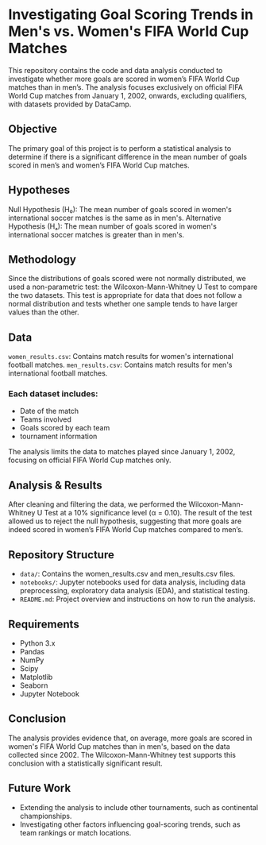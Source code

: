 # Investigating Goal Scoring Trends in Men's vs. Women's FIFA World Cup Matches

This repository contains the code and data analysis conducted to investigate whether more goals are scored in women’s FIFA World Cup matches than in men’s. The analysis focuses exclusively on official FIFA World Cup matches from January 1, 2002, onwards, excluding qualifiers, with datasets provided by DataCamp.

## Objective
The primary goal of this project is to perform a statistical analysis to determine if there is a significant difference in the mean number of goals scored in men’s and women’s FIFA World Cup matches.

## Hypotheses
Null Hypothesis (H₀): The mean number of goals scored in women's international soccer matches is the same as in men's.
Alternative Hypothesis (Hₐ): The mean number of goals scored in women's international soccer matches is greater than in men's.

## Methodology
Since the distributions of goals scored were not normally distributed, we used a non-parametric test: the Wilcoxon-Mann-Whitney U Test to compare the two datasets. This test is appropriate for data that does not follow a normal distribution and tests whether one sample tends to have larger values than the other.

## Data
`women_results.csv`: Contains match results for women's international football matches.
`men_results.csv`: Contains match results for men's international football matches.

### Each dataset includes:
- Date of the match
- Teams involved
- Goals scored by each team
- tournament information

The analysis limits the data to matches played since January 1, 2002, focusing on official FIFA World Cup matches only.

## Analysis & Results
After cleaning and filtering the data, we performed the Wilcoxon-Mann-Whitney U Test at a 10% significance level (α = 0.10). The result of the test allowed us to reject the null hypothesis, suggesting that more goals are indeed scored in women’s FIFA World Cup matches compared to men’s.

## Repository Structure
- `data/`: Contains the women_results.csv and men_results.csv files.
- `notebooks/`: Jupyter notebooks used for data analysis, including data preprocessing, exploratory data analysis (EDA), and statistical testing.
- `README.md`: Project overview and instructions on how to run the analysis.

## Requirements
- Python 3.x
- Pandas
- NumPy
- Scipy
- Matplotlib
- Seaborn
- Jupyter Notebook

## Conclusion
The analysis provides evidence that, on average, more goals are scored in women's FIFA World Cup matches than in men's, based on the data collected since 2002. The Wilcoxon-Mann-Whitney test supports this conclusion with a statistically significant result.

## Future Work
- Extending the analysis to include other tournaments, such as continental championships.
- Investigating other factors influencing goal-scoring trends, such as team rankings or match locations.

